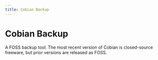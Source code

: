 ```yaml
---
title: Cobian Backup
---
```

# Cobian Backup

A FOSS backup tool. The most recent version of Cobian is closed-source freeware, but prior versions are released as FOSS.